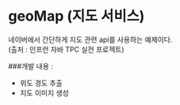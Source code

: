 # geoMap (지도 서비스)
네이버에서 간단하게 지도 관련 api를 사용하는 예제이다. <br>
(출처 : 인프런 자바 TPC 실전 프로젝트)

###개발 내용 :
- 위도 경도 추출
- 지도 이미지 생성